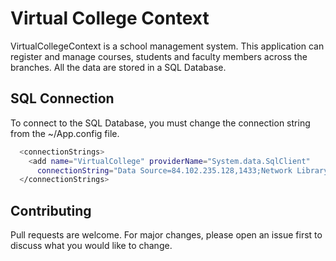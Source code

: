 # Virtual College Context

VirtualCollegeContext is a school management system. This application can register and manage courses, students and faculty members across the branches. All the data are stored in a SQL Database.
## SQL Connection

To connect to the SQL Database, you must change the connection string from the ~/App.config file.

```bash
  <connectionStrings>
    <add name="VirtualCollege" providerName="System.data.SqlClient"
      connectionString="Data Source=84.102.235.128,1433;Network Library=DBMSSOCN;Initial Catalog=VirtualCollege;User ID=AppLogin;Password=Password123;"/>
  </connectionStrings>
```

## Contributing
Pull requests are welcome. For major changes, please open an issue first to discuss what you would like to change.
